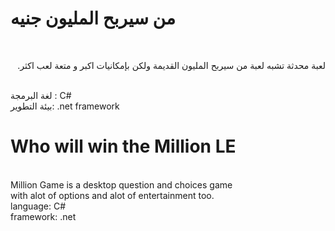 <h1> من سيربح المليون جنيه</h1>
<br>
<p dir="rtl">لعبة محدثة تشبه لعبة من سيربح المليون القديمة ولكن بإمكانيات اكبر و متعة لعب اكثر.</p>
<br>
لغة البرمجة : C#
<br>
بيئة التطوير: .net framework
<br>
<h1>Who will win the Million LE</h1>
<br>
Million Game is a desktop question and choices game 
<br>
with alot of options and alot of entertainment too.
<br>
language: C#
<br>
framework: .net
